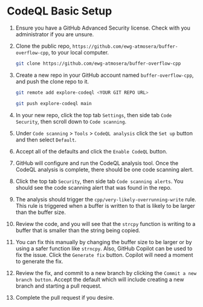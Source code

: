 # CodeQL Basic Setup

1. Ensure you have a GitHub Advanced Security license. Check with you administrator if you are unsure.

1. Clone the public repo, `https://github.com/ewg-atmosera/buffer-overflow-cpp`, to your local computer.

    ```sh
    git clone https://github.com/ewg-atmosera/buffer-overflow-cpp
    ```

1. Create a new repo in your GitHub account named `buffer-overflow-cpp`, and push the clone repo to it.

    ```sh
    git remote add explore-codeql <YOUR GIT REPO URL>
    ```

    ```sh
    git push explore-codeql main
    ```

1. In your new repo, click the top tab `Settings`, then side tab `Code Security`, then scroll down to `Code scanning`.

1. Under `Code scanning` > `Tools` > `CodeQL analysis` click the `Set up` button and then select `Default`.

1. Accept all of the defaults and click the `Enable CodeQL` button.

1. GitHub will configure and run the CodeQL analysis tool. Once the CodeQL analysis is complete, there should be one code scanning alert.

1. Click the top tab `Security`, then side tab `Code scanning alerts`. You should see the code scanning alert that was found in the repo.

1. The analysis should trigger the `cpp/very-likely-overrunning-write` rule. This rule is triggered when a buffer is written to that is likely to be larger than the buffer size.

1. Review the code, and you will see that the `strcpy` function is writing to a buffer that is smaller than the string being copied.

1. You can fix this manually by changing the buffer size to be larger or by using a safer function like `strncpy`. Also, GitHub Copilot can be used to fix the issue. Click the `Generate fix` button. Copilot will need a moment to generate the fix.

1. Review the fix, and commit to a new branch by clicking the `Commit a new branch button`. Accept the default which will include creating a new branch and starting a pull request.

1. Complete the pull request if you desire.